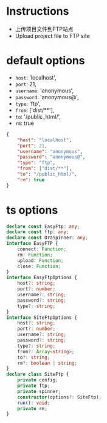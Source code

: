 # Instructions
- 上传项目文件到FTP站点
- Upload project file to FTP site
# default options
- `host`: 'localhost',
- `port`: 21,
- `username`: 'anonymous',
- `password`: 'anonymous@',
- `type`: 'ftp',
- `from`: ['dist/**'],
- `to`: '/public_html/',
- `rm`: true
```json
{
    "host": "localhost",
    "port": 21,
    "username": "anonymous",
    "password": "anonymous@",
    "type": "ftp",
    "from": ["dist/**"],
    "to": "/public_html/",
    "rm": true
}
```
# ts options
```typescript
declare const EasyFtp: any;
declare const ftp: any;
declare const OraSpinner: any;
interface EasyFTP {
    connect: Function;
    rm: Function;
    upload: Function;
    close: Function;
}
interface EasyFtpOptions {
    host?: string;
    port?: number;
    username?: string;
    password?: string;
    type?: string;
}
interface SiteFtpOptions {
    host?: string;
    port?: number;
    username?: string;
    password?: string;
    type?: string;
    from?: Array<string>;
    to?: string;
    rm?: boolean | string;
}
declare class SiteFtp {
    private config;
    private ftp;
    private spinner;
    constructor(options?: SiteFtp);
    run(): void;
    private rm;
}
```
